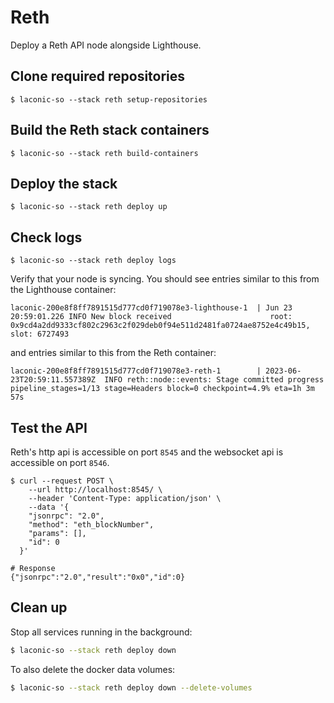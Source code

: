 # Reth
Deploy a Reth API node alongside Lighthouse.

## Clone required repositories

```
$ laconic-so --stack reth setup-repositories
```

## Build the Reth stack containers

```
$ laconic-so --stack reth build-containers
```

## Deploy the stack

```
$ laconic-so --stack reth deploy up
```

## Check logs

```
$ laconic-so --stack reth deploy logs
```

Verify that your node is syncing. You should see entries similar to this from the Lighthouse container:

```
laconic-200e8f8ff7891515d777cd0f719078e3-lighthouse-1  | Jun 23 20:59:01.226 INFO New block received                      root: 0x9cd4a2dd9333cf802c2963c2f029deb0f94e511d2481fa0724ae8752e4c49b15, slot: 6727493
```
and entries similar to this from the Reth container:
```
laconic-200e8f8ff7891515d777cd0f719078e3-reth-1        | 2023-06-23T20:59:11.557389Z  INFO reth::node::events: Stage committed progress pipeline_stages=1/13 stage=Headers block=0 checkpoint=4.9% eta=1h 3m 57s
```

## Test the API

Reth's http api is accessible on port `8545` and the websocket api is accessible on port `8546`.
```
$ curl --request POST \
    --url http://localhost:8545/ \
    --header 'Content-Type: application/json' \
    --data '{
    "jsonrpc": "2.0",
    "method": "eth_blockNumber",
    "params": [],
    "id": 0
  }'

# Response
{"jsonrpc":"2.0","result":"0x0","id":0}
```

## Clean up

Stop all services running in the background:

```bash
$ laconic-so --stack reth deploy down
```
To also delete the docker data volumes:
```bash
$ laconic-so --stack reth deploy down --delete-volumes
